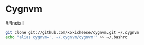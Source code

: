# Cygnvm
##Install
```sh
git clone git://github.com/kokicheese/cygnvm.git ~/.cygnvm
echo "alias cygnvm='. ~/.cygnvm/cygnvm'" >> ~/.bashrc
```
